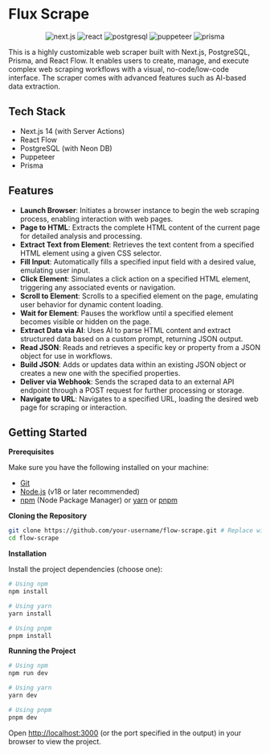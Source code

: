 # Flux Scrape

<div align="center">
  <div>
    <img src="https://img.shields.io/badge/-Next_JS-black?style=for-the-badge&logoColor=white&logo=nextdotjs&color=000000" alt="next.js" />
    <img src="https://img.shields.io/badge/-React-black?style=for-the-badge&logoColor=white&logo=react&color=61DAFB" alt="react" />
    <img src="https://img.shields.io/badge/-PostgreSQL-black?style=for-the-badge&logoColor=white&logo=postgresql&color=4169E1" alt="postgresql" />
    <img src="https://img.shields.io/badge/-Puppeteer-black?style=for-the-badge&logoColor=white&logo=puppeteer&color=40B5A4" alt="puppeteer" />
    <img src="https://img.shields.io/badge/-Prisma-black?style=for-the-badge&logoColor=white&logo=prisma&color=2D3748" alt="prisma" />
  </div>
</div>

This is a highly customizable web scraper built with Next.js, PostgreSQL, Prisma, and React Flow. It enables users to create, manage, and execute complex web scraping workflows with a visual, no-code/low-code interface. The scraper comes with advanced features such as AI-based data extraction.

## <a name="tech-stack">Tech Stack</a>

- Next.js 14 (with Server Actions)
- React Flow
- PostgreSQL (with Neon DB)
- Puppeteer
- Prisma

## Features

- **Launch Browser**: Initiates a browser instance to begin the web scraping process, enabling interaction with web pages.
- **Page to HTML**: Extracts the complete HTML content of the current page for detailed analysis and processing.
- **Extract Text from Element**: Retrieves the text content from a specified HTML element using a given CSS selector.
- **Fill Input**: Automatically fills a specified input field with a desired value, emulating user input.
- **Click Element**: Simulates a click action on a specified HTML element, triggering any associated events or navigation.
- **Scroll to Element**: Scrolls to a specified element on the page, emulating user behavior for dynamic content loading.
- **Wait for Element**: Pauses the workflow until a specified element becomes visible or hidden on the page.
- **Extract Data via AI**: Uses AI to parse HTML content and extract structured data based on a custom prompt, returning JSON output.
- **Read JSON**: Reads and retrieves a specific key or property from a JSON object for use in workflows.
- **Build JSON**: Adds or updates data within an existing JSON object or creates a new one with the specified properties.
- **Deliver via Webhook**: Sends the scraped data to an external API endpoint through a POST request for further processing or storage.
- **Navigate to URL**: Navigates to a specified URL, loading the desired web page for scraping or interaction.

## Getting Started

**Prerequisites**

Make sure you have the following installed on your machine:

- [Git](https://git-scm.com/)
- [Node.js](https://nodejs.org/en) (v18 or later recommended)
- [npm](https://www.npmjs.com/) (Node Package Manager) or [yarn](https://yarnpkg.com/) or [pnpm](https://pnpm.io/)

**Cloning the Repository**

```bash
git clone https://github.com/your-username/flow-scrape.git # Replace with your repo URL if different
cd flow-scrape
```

**Installation**

Install the project dependencies (choose one):

```bash
# Using npm
npm install

# Using yarn
yarn install

# Using pnpm
pnpm install
```

**Running the Project**

```bash
# Using npm
npm run dev

# Using yarn
yarn dev

# Using pnpm
pnpm dev
```

Open [http://localhost:3000](http://localhost:3000) (or the port specified in the output) in your browser to view the project.

